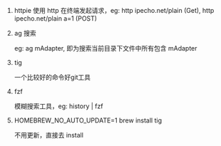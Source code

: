 1. httpie
  使用 http 在终端发起请求，eg: http ipecho.net/plain (Get),  http  ipecho.net/plain a=1 (POST)

2. ag 搜索

   eg: ag mAdapter, 即为搜索当前目录下文件中所有包含 mAdapter

3. tig

   一个比较好的命令好git工具

4. fzf 

   模糊搜索工具，eg: history | fzf 

5. HOMEBREW_NO_AUTO_UPDATE=1 brew install tig

   不用更新，直接去 install



